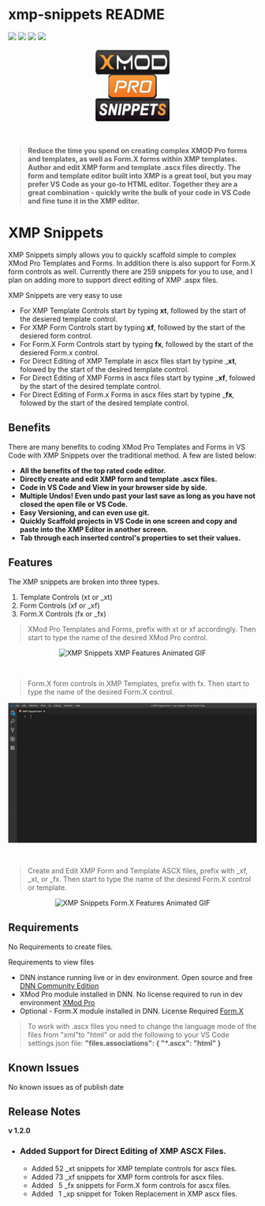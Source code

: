 # xmp-snippets README


[![](https://vsmarketplacebadge.apphb.com/version-short/SteveKrantzman.xmp-snippets.svg)](https://marketplace.visualstudio.com/items?itemName-SteveKrantzman.xmp-snippets) 
[![](https://vsmarketplacebadge.apphb.com/downloads-short/SteveKrantzman.xmp-snippets.svg)](https://marketplace.visualstudio.com/items?itemName-SteveKrantzman.xmp-snippets) 
[![](https://vsmarketplacebadge.apphb.com/rating-short/SteveKrantzman.xmp-snippets.svg)](https://marketplace.visualstudio.com/items?itemName-SteveKrantzman.xmp-snippets) 
[![](https://img.shields.io/badge/Dev--Community-XMP-orange.svg)](https://www.dnndev.com)

<p align="center"><img src="https://raw.githubusercontent.com/skrantzman/XMP-Snippets/master/XMP_Snippets_Logo.png" width="150" height="150" alt="XMP Snippets Logo"></p>
<br />

> __Reduce the time you spend on creating complex XMOD Pro forms and templates, as well as Form.X forms within XMP templates.  Author and edit XMP form and template .ascx files directly. The form and template editor built into XMP is a great tool, but you may prefer VS Code as your go-to HTML editor. Together they are a great combination - quickly write the bulk of your code in VS Code and fine tune it in the XMP editor.__

# XMP Snippets

XMP Snippets simply allows you to quickly scaffold simple to complex XMod Pro Templates and Forms. In addition there is also support for Form.X form controls as well. Currently there are 259 snippets for you to use, and I plan on adding more to support direct editing of XMP .aspx files.

XMP Snippets are very easy to use

* For XMP Template Controls start by typing __xt__, followed by the start of the desiered template control.
* For XMP Form Controls start by typing __xf__, followed by the start of the desiered form control.
* For Form.X Form Controls start by typing __fx__, followed by the start of the desiered Form.x control.
* For Direct Editing of XMP Template in ascx files start by typine ___xt__, folowed by the start of the desired template control.
* For Direct Editing of XMP Forms in ascx files start by typine ___xf__, folowed by the start of the desired template control.
* For Direct Editing of Form.x Forms in ascx files start by typine ___fx__, folowed by the start of the desired template control. 

## Benefits
There are many benefits to coding XMod Pro Templates and Forms in VS Code with XMP Snippets over the traditional method. A few are listed below:

* __All the benefits of the top rated code editor.__
* __Directly create and edit XMP form and template .ascx files.__
* __Code in VS Code and View in your browser side by side.__
* __Multiple Undos! Even undo past your last save as long as you have not closed the open file or VS Code.__
* __Easy Versioning, and can even use git.__
* __Quickly Scaffold projects in VS Code in one screen and copy and paste into the XMP Editor in another screen.__
* __Tab through each inserted control's properties to set their values.__


## Features

The XMP snippets are broken into three types.
1. Template Controls (xt or _xt)
2. Form Controls (xf or _xf)
3. Form.X Controls (fx or _fx)
    
> XMod Pro Templates and Forms, prefix with xt or xf accordingly. Then start to type the name of the desired XMod Pro control.

<p align="center"><img src="https://raw.githubusercontent.com/skrantzman/XMP-Snippets/master/XMP_Snippets_XMP_Features.gif"   alt="XMP Snippets XMP Features Animated GIF"></p>

<br />

> Form.X form controls in XMP Templates, prefix with fx. Then start to type the name of the desired Form.X control.

<p align="center"><img src="https://raw.githubusercontent.com/skrantzman/XMP-Snippets/master/XMP_Snippets_FormX_Features.gif"   alt="XMP Snippets Form.X Features Animated GIF"></p>

<br />

> Create and Edit XMP Form and Template ASCX files, prefix with _xf, _xt, or _fx. Then start to type the name of the desired Form.X control or template.

<p align="center"><img src="https://raw.githubusercontent.com/skrantzman/XMP-Snippets/master/XMP_Snippets_ASCX_Features.gif"   alt="XMP Snippets Form.X Features Animated GIF"></p>

## Requirements

No Requirements to create files.

Requirements to view files
* DNN instance running live or in dev environment. Open source and free [DNN Community Edition](https://www.dnnsoftware.com/community  "DNN Software Community Edition Page")
* XMod Pro module installed in DNN. No license required to run in dev environment [XMod Pro](https://www.dnndev.com  "XMod Pro Home Page")
* Optional - Form.X module installed in DNN. License Required [Form.X](http://reflectmediagroup.com/Products/XMod-Pro-Plugins/Details/prodid/18 "Form.X Home Page")

> To work with .ascx files you need to change the language mode of the files from "xml"to "html" or add the following to your VS Code settings json file: __"files.associations": {
    "*.ascx": "html"
    }__


## Known Issues

No known issues as of publish date

## Release Notes

__v 1.2.0__ 
- ### Added Support for Direct Editing of XMP ASCX Files.
    - Added 52 _xt snippets for XMP template controls for ascx files.
    - Added 73 _xf snippets for XMP form controls for ascx files. 
    - Added &ensp;5 _fx snippets for Form.X form controls for ascx files. 
    - Added &ensp;1 _xp snippet for Token Replacement in XMP ascx files. 


